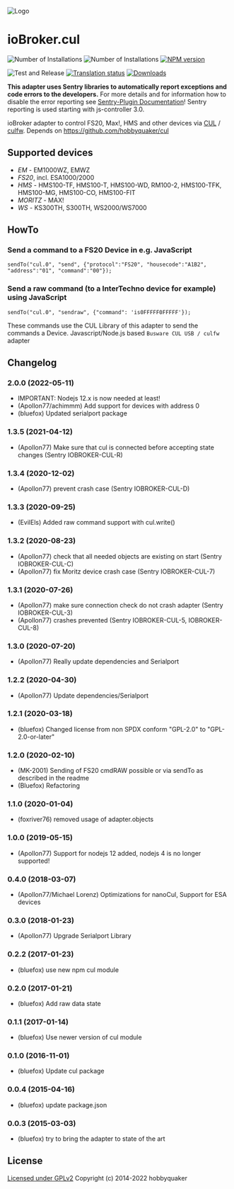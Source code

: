 ![Logo](admin/busware.jpg)
# ioBroker.cul

![Number of Installations](http://iobroker.live/badges/cul-installed.svg)
![Number of Installations](http://iobroker.live/badges/cul-stable.svg)
[![NPM version](http://img.shields.io/npm/v/iobroker.cul.svg)](https://www.npmjs.com/package/iobroker.cul)

![Test and Release](https://github.com/ioBroker/ioBroker.cul/workflows/Test%20and%20Release/badge.svg)
[![Translation status](https://weblate.iobroker.net/widgets/adapters/-/cul/svg-badge.svg)](https://weblate.iobroker.net/engage/adapters/?utm_source=widget)
[![Downloads](https://img.shields.io/npm/dm/iobroker.cul.svg)](https://www.npmjs.com/package/iobroker.cul)

**This adapter uses Sentry libraries to automatically report exceptions and code errors to the developers.** For more details and for information how to disable the error reporting see [Sentry-Plugin Documentation](https://github.com/ioBroker/plugin-sentry#plugin-sentry)! Sentry reporting is used starting with js-controller 3.0.

ioBroker adapter to control FS20, Max!, HMS and other devices via [CUL](http://busware.de/tiki-index.php?page=CUL) /
[culfw](http://culfw.de). Depends on https://github.com/hobbyquaker/cul

## Supported devices

- *EM* - EM1000WZ, EMWZ
- *FS20*, incl. ESA1000/2000
- *HMS* - HMS100-TF, HMS100-T, HMS100-WD, RM100-2, HMS100-TFK, HMS100-MG, HMS100-CO, HMS100-FIT
- *MORITZ* - MAX!
- *WS* - KS300TH, S300TH, WS2000/WS7000

## HowTo

### Send a command to a FS20 Device in e.g. JavaScript
```sendTo("cul.0", "send", {"protocol":"FS20", "housecode":"A1B2", "address":"01", "command":"00"});```

### Send a raw command (to a InterTechno device for example) using JavaScript
```sendTo("cul.0", "sendraw", {"command": 'is0FFFFF0FFFFF'});```

These commands use the CUL Library of this adapter to send the commands a Device.
Javascript/Node.js based `Busware CUL USB / culfw` adapter

<!--
	Placeholder for the next version (at the beginning of the line):
	### **WORK IN PROGRESS**
-->

## Changelog
### 2.0.0 (2022-05-11)
* IMPORTANT: Nodejs 12.x is now needed at least!
* (Apollon77/achimmm) Add support for devices with address 0
* (bluefox) Updated serialport package

### 1.3.5 (2021-04-12)
* (Apollon77) Make sure that cul is connected before accepting state changes (Sentry IOBROKER-CUL-R)

### 1.3.4 (2020-12-02)
* (Apollon77) prevent crash case (Sentry IOBROKER-CUL-D)

### 1.3.3 (2020-09-25)
* (EvilEls) Added raw command support with cul.write()

### 1.3.2 (2020-08-23)
* (Apollon77) check that all needed objects are existing on start (Sentry IOBROKER-CUL-C)
* (Apollon77) fix Moritz device crash case (Sentry IOBROKER-CUL-7)

### 1.3.1 (2020-07-26)
* (Apollon77) make sure connection check do not crash adapter (Sentry IOBROKER-CUL-3)
* (Apollon77) crashes prevented (Sentry IOBROKER-CUL-5, IOBROKER-CUL-8)

### 1.3.0 (2020-07-20)
* (Apollon77) Really update dependencies and Serialport

### 1.2.2 (2020-04-30)
* (Apollon77) Update dependencies/Serialport

### 1.2.1 (2020-03-18)
* (bluefox) Changed license from non SPDX conform 
    "GPL-2.0" to "GPL-2.0-or-later"

### 1.2.0 (2020-02-10)
* (MK-2001) Sending of FS20 cmdRAW possible or via sendTo as described in the readme
* (Bluefox) Refactoring

### 1.1.0 (2020-01-04)
* (foxriver76) removed usage of adapter.objects

### 1.0.0 (2019-05-15)
* (Apollon77) Support for nodejs 12 added, nodejs 4 is no longer supported!

### 0.4.0 (2018-03-07)
* (Apollon77/Michael Lorenz) Optimizations for nanoCul, Support for ESA devices

### 0.3.0 (2018-01-23)
* (Apollon77) Upgrade Serialport Library

### 0.2.2 (2017-01-23)
* (bluefox) use new npm cul module

### 0.2.0 (2017-01-21)
* (bluefox) Add raw data state

### 0.1.1 (2017-01-14)
* (bluefox) Use newer version of cul module

### 0.1.0 (2016-11-01)
* (bluefox) Update cul package

### 0.0.4 (2015-04-16)
* (bluefox) update package.json

### 0.0.3 (2015-03-03)
* (bluefox) try to bring the adapter to state of the art

## License

[Licensed under GPLv2](LICENSE) Copyright (c) 2014-2022 hobbyquaker
